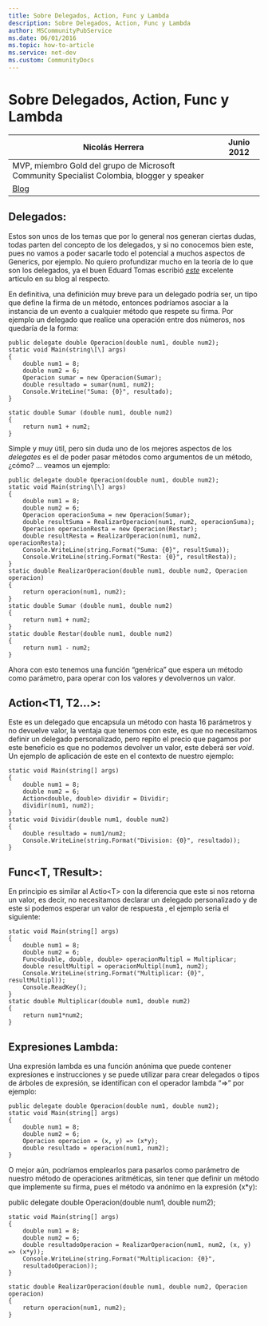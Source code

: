 ```yaml
---
title: Sobre Delegados, Action, Func y Lambda
description: Sobre Delegados, Action, Func y Lambda
author: MSCommunityPubService
ms.date: 06/01/2016
ms.topic: how-to-article
ms.service: net-dev
ms.custom: CommunityDocs
---
```









# Sobre Delegados, Action, Func y Lambda

Nicolás Herrera                                                                            | Junio 2012 
-------------------------------------------------------------------------------------------|------------
MVP, miembro Gold del grupo de Microsoft Community Specialist Colombia, blogger y speaker  | 
[Blog](http://nicolocodev.wordpress.com/) |


Delegados:
----------

Estos son unos de los temas que por lo general nos generan ciertas
dudas, todas parten del concepto de los delegados, y si no conocemos
bien este, pues no vamos a poder sacarle todo el potencial a muchos
aspectos de Generics, por ejemplo. No quiero profundizar mucho en la
teoría de lo que son los delegados, ya el buen Eduard Tomas escribió
[*este*](http://geeks.ms/blogs/etomas/archive/2010/07/21/c-b-225-sico-delegates.aspx)
excelente artículo en su blog al respecto.

En definitiva, una definición muy breve para un delegado podría ser, un
tipo que define la firma de un método, entonces podríamos asociar a la
instancia de un evento a cualquier método que respete su firma. Por
ejemplo un delegado que realice una operación entre dos números, nos
quedaría de la forma:

    public delegate double Operacion(double num1, double num2);
    static void Main(string\[\] args)
    {
        double num1 = 8;
        double num2 = 6;
        Operacion sumar = new Operacion(Sumar);
        double resultado = sumar(num1, num2);
        Console.WriteLine("Suma: {0}", resultado);
    }

    static double Sumar (double num1, double num2)
    {
        return num1 + num2;
    }

Simple y muy útil, pero sin duda uno de los mejores aspectos de los
*delegates* es el de poder pasar métodos como argumentos de un método,
¿cómo? … veamos un ejemplo:


    public delegate double Operacion(double num1, double num2);
    static void Main(string\[\] args)
    {
        double num1 = 8;
        double num2 = 6;
        Operacion operacionSuma = new Operacion(Sumar);
        double resultSuma = RealizarOperacion(num1, num2, operacionSuma);
        Operacion operacionResta = new Operacion(Restar);
        double resultResta = RealizarOperacion(num1, num2, operacionResta);
        Console.WriteLine(string.Format("Suma: {0}", resultSuma));
        Console.WriteLine(string.Format("Resta: {0}", resultResta));
    }
    static double RealizarOperacion(double num1, double num2, Operacion operacion)
    {
        return operacion(num1, num2);
    }
    static double Sumar (double num1, double num2)
    {
        return num1 + num2;
    }
    static double Restar(double num1, double num2)
    {
        return num1 - num2;
    }

Ahora con esto tenemos una función “genérica” que espera un método como
parámetro, para operar con los valores y devolvernos un valor.

Action&lt;T1, T2…&gt;:
----------------------

Este es un delegado que encapsula un método con hasta 16 parámetros y no
devuelve valor, la ventaja que tenemos con este, es que no necesitamos
definir un delegado personalizado, pero repito el precio que pagamos por
este beneficio es que no podemos devolver un valor, este deberá ser
*void*. Un ejemplo de aplicación de este en el contexto de nuestro
ejemplo:

    static void Main(string[] args)
    {
        double num1 = 8;
        double num2 = 6;
        Action<double, double> dividir = Dividir;
        dividir(num1, num2);
    }
    static void Dividir(double num1, double num2)
    {
        double resultado = num1/num2;
        Console.WriteLine(string.Format("Division: {0}", resultado));
    }

Func&lt;T, TResult&gt;:
-----------------------

En principio es similar al Actio&lt;T&gt; con la diferencia que este si
nos retorna un valor, es decir, no necesitamos declarar un delegado
personalizado y de este si podemos esperar un valor de respuesta , el
ejemplo seria el siguiente:

    static void Main(string[] args)
    {
        double num1 = 8;
        double num2 = 6;
        Func<double, double, double> operacionMultipl = Multiplicar;
        double resultMultipl = operacionMultipl(num1, num2);
        Console.WriteLine(string.Format("Multiplicar: {0}", resultMultipl));
        Console.ReadKey();
    }
    static double Multiplicar(double num1, double num2)
    {
        return num1*num2;
    }

Expresiones Lambda:
-------------------

Una expresión lambda es una función anónima que puede contener
expresiones e instrucciones y se puede utilizar para crear delegados o
tipos de árboles de expresión, se identifican con el operador lambda
“=&gt;” por ejemplo:

    public delegate double Operacion(double num1, double num2);
    static void Main(string[] args)
    {
        double num1 = 8;
        double num2 = 6;
        Operacion operacion = (x, y) => (x*y);
        double resultado = operacion(num1, num2);
    }

O mejor aún, podríamos emplearlos para pasarlos como parámetro de
nuestro método de operaciones aritméticas, sin tener que definir un
método que implemente su firma, pues el método va anónimo en la
expresión (x\*y):

public delegate double Operacion(double num1, double num2);

    static void Main(string[] args)
    {
        double num1 = 8;
        double num2 = 6;
        double resultadoOperacion = RealizarOperacion(num1, num2, (x, y) => (x*y));
        Console.WriteLine(string.Format("Multiplicacion: {0}",
        resultadoOperacion));
    }

    static double RealizarOperacion(double num1, double num2, Operacion operacion)
    {
        return operacion(num1, num2);
    }




